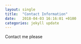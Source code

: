 ```yaml
---
layout: single
title:  "Contact Information"
date:   2018-04-03 16:16:01 +0100
categories: jekyll update
---
```


Contact me please

